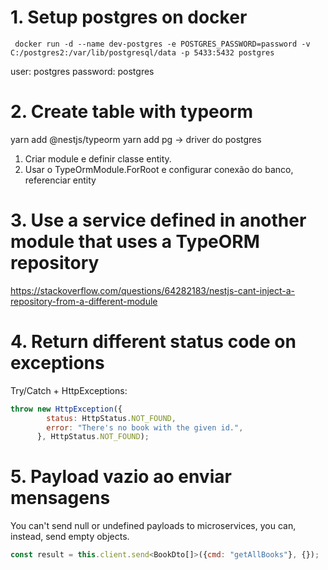 # 1. Setup postgres on docker
` docker run -d --name dev-postgres -e POSTGRES_PASSWORD=password -v C:/postgres2:/var/lib/postgresql/data -p 5433:5432 postgres`

user: postgres
password: postgres

# 2. Create table with typeorm
yarn add @nestjs/typeorm
yarn add pg -> driver do postgres

1. Criar module e definir classe entity.
2. Usar o TypeOrmModule.ForRoot e configurar conexão do banco, referenciar entity


# 3. Use a service defined in another module that uses a TypeORM repository
https://stackoverflow.com/questions/64282183/nestjs-cant-inject-a-repository-from-a-different-module

# 4. Return different status code on exceptions
Try/Catch + HttpExceptions:
```javascript
throw new HttpException({
        status: HttpStatus.NOT_FOUND,
        error: "There's no book with the given id.",
      }, HttpStatus.NOT_FOUND);
```

# 5. Payload vazio ao enviar mensagens
You can't send null or undefined payloads to microservices, you can, instead, send empty objects.
```javascript
const result = this.client.send<BookDto[]>({cmd: "getAllBooks"}, {});
```